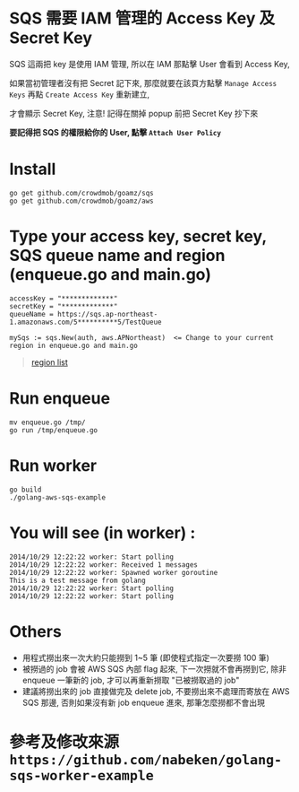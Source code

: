 # SQS 需要 IAM 管理的 Access Key 及 Secret Key

SQS 這兩把 key 是使用 IAM 管理, 所以在 IAM 那點擊 User 會看到 Access Key,

如果當初管理者沒有把 Secret 記下來, 那麼就要在該頁方點擊 `Manage Access Keys` 再點 `Create Access Key` 重新建立,

才會顯示 Secret Key, 注意! 記得在關掉 popup 前把 Secret Key 抄下來

**要記得把 SQS 的權限給你的 User, 點擊 `Attach User Policy`**

# Install

    go get github.com/crowdmob/goamz/sqs
    go get github.com/crowdmob/goamz/aws

# Type your access key, secret key, SQS queue name and region (enqueue.go and main.go)

    accessKey = "*************"
    secretKey = "*************"
    queueName = https://sqs.ap-northeast-1.amazonaws.com/5**********5/TestQueue

    mySqs := sqs.New(auth, aws.APNortheast)  <= Change to your current region in enqueue.go and main.go

> [region list](https://github.com/crowdmob/goamz/blob/master/aws/regions.go)

# Run enqueue

    mv enqueue.go /tmp/
    go run /tmp/enqueue.go

# Run worker

    go build
    ./golang-aws-sqs-example


# You will see (in worker) :

    2014/10/29 12:22:22 worker: Start polling
    2014/10/29 12:22:22 worker: Received 1 messages
    2014/10/29 12:22:22 worker: Spawned worker goroutine
    This is a test message from golang
    2014/10/29 12:22:22 worker: Start polling
    2014/10/29 12:22:22 worker: Start polling

# Others

* 用程式撈出來一次大約只能撈到 1~5 筆 (即使程式指定一次要撈 100 筆)
* 被撈過的 job 會被 AWS SQS 內部 flag 起來, 下一次撈就不會再撈到它, 除非 enqueue 一筆新的 job, 才可以再重新撈取 "已被撈取過的 job"
* 建議將撈出來的 job 直接做完及 delete job, 不要撈出來不處理而寄放在 AWS SQS 那邊, 否則如果沒有新 job enqueue 進來, 那筆怎麼撈都不會出現


# 參考及修改來源 `https://github.com/nabeken/golang-sqs-worker-example`
